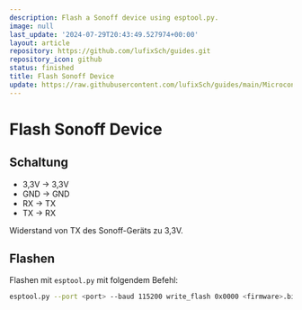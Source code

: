 ```yaml
---
description: Flash a Sonoff device using esptool.py.
image: null
last_update: '2024-07-29T20:43:49.527974+00:00'
layout: article
repository: https://github.com/lufixSch/guides.git
repository_icon: github
status: finished
title: Flash Sonoff Device
update: https://raw.githubusercontent.com/lufixSch/guides/main/Microcontroller/Flash%20Sonoff%20Device.md
---
```


# Flash Sonoff Device

## Schaltung

- 3,3V -> 3,3V
- GND -> GND
- RX -> TX
- TX -> RX

Widerstand von TX des Sonoff-Geräts zu 3,3V.

## Flashen

Flashen mit `esptool.py` mit folgendem Befehl:

```zsh
esptool.py --port <port> --baud 115200 write_flash 0x0000 <firmware>.bin
```